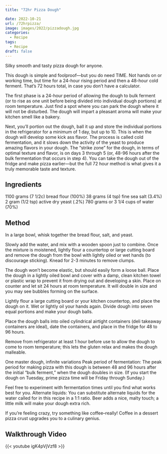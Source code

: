 ```yaml
---
title: "72hr Pizza Dough"

date: 2022-10-21
url: /72hrpizza/
image: images/2022/pizzadough.jpg
categories:
  - Recipe
tags:
  - Recipe
draft: false
---
```

Silky smooth and tasty pizza dough for anyone.
<!--more-->
This dough is simple and foolproof—but you do need TIME. Not hands on or working time, but time for a 24-hour rising period and then a 48-hour cold ferment. That’s 72 hours total, in case you don’t have a calculator.

The first phase is a 24-hour period of allowing the dough to bulk ferment (or to rise as one unit before being divided into individual dough portions) at room temperature. Just find a spot where you can park the dough where it will not be disturbed. The dough will impart a pleasant aroma will make your kitchen smell like a bakery.

Next, you’ll portion out the dough, ball it up and store the individual portions in the refrigerator for a minimum of 1 day, but up to 10. This is when the dough will develop some kick ass flavor. The process is called cold fermentation, and it slows down the activity of the yeast to produce amazing flavors in your dough. The “strike zone” for the dough, in terms of optimal texture and flavor, is on days 3 through 5 (or, 48-96 hours after the bulk fermentation that occurs in step 4). You can take the dough out of the fridge and make pizza earlier—but the full 72 hour method is what gives it a truly memorable taste and texture.

## Ingredients

1100 grams (7 1/2c) bread flour (100%)
38 grams (4 tsp) fine sea salt (3.4%)
2 gram (1/2 tsp) active dry yeast (.2%)
780 grams or 3 1/4 cups of water (70%)

## Method

In a large bowl, whisk together the bread flour, salt, and yeast.

Slowly add the water, and mix with a wooden spoon just to combine. Once the mixture is moistened, lightly flour a countertop or large cutting board and remove the dough from the bowl with lightly oiled or wet hands (to discourage sticking). Knead for 2-3 minutes to remove clumps.

The dough won’t become elastic, but should easily form a loose ball. Place the dough in a lightly oiled bowl and cover with a damp, clean kitchen towel or plastic wrap to prevent it from drying out and developing a skin. Place on counter and let sit 24 hours at room temperature. It will double in size and you may see bubbles forming on the surface.

Lightly flour a large cutting board or your kitchen countertop, and place the dough on it. Wet or lightly oil your hands again. Divide dough into seven equal portions and make your dough balls.

Place the dough balls into oiled cylindrical airtight containers (deli takeaway containers are ideal), date the containers, and place in the fridge for 48 to 96 hours.

Remove from refrigerator at least 1 hour before use to allow the dough to come to room temperature; this lets the gluten relax and makes the dough malleable.

One master dough, infinite variations Peak period of fermentation: The peak period for making pizza with this dough is between 48 and 96 hours after the initial “bulk ferment,” when the dough doubles in size. (If you start the dough on Tuesday, prime pizza time will be Friday through Sunday.)

Feel free to experiment with fermentation times until you find what works best for you. Alternate liquids: You can substitute alternate liquids for the water called for in this recipe in a 1:1 ratio. Beer adds a nice, malty touch; a little milk will make your dough extra rich.

If you’re feeling crazy, try something like coffee–really! Coffee in a dessert pizza crust upgrades you to a culinary genius.

## Walkthrough Video

{{< youtube igK4pVjVzf8 >}}

